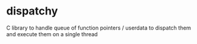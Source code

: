 # dispatchy
C library to handle queue of function pointers / userdata to dispatch them and execute them on a single thread
